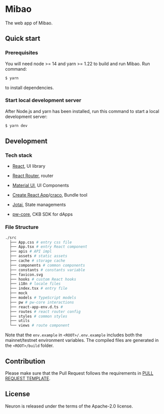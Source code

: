 # Mibao

The web app of Mibao.

## Quick start

### Prerequisites

You will need node >= 14 and yarn >= 1.22 to build and run Mibao. Run command:

```bash
$ yarn
```

to install dependencies.

### Start local development server

After Node.js and yarn has been installed, run this command to start a local development server:

```bash
$ yarn dev
```

## Development

### Tech stack

* [React](https://reactjs.org/), UI library

* [React Router](https://reactrouter.com/), router

* [Material UI](https://material-ui.com/zh/), UI Components

* [Create React App](https://github.com/facebook/create-react-app)/[craco](https://github.com/gsoft-inc/craco), Bundle tool

* [Jotai](https://github.com/pmndrs/jotai), State managements

* [pw-core](https://github.com/lay2dev/pw-core), CKB SDK for dApps

### File Structure

```bash
./src
  ├── App.css # entry css file
  ├── App.tsx # entry React component
  ├── apis # API impl
  ├── assets # static assets
  ├── cache # storage cache
  ├── components # common components
  ├── constants # constants variable
  ├── favicon.svg
  ├── hooks # custom React hooks
  ├── i18n # locale files
  ├── index.tsx # entry file
  ├── mock
  ├── models # TypeScript models
  ├── pw # pw-core interactions
  ├── react-app-env.d.ts #
  ├── routes # react router config
  ├── styles # common styles
  ├── utils
  └── views # route component
```

Note that the `env.example` in `<ROOT>/.env.example` includes both the mainnet/testnet environment variables. The compiled files are generated in the `<ROOT>/build` folder.

## Contribution

Please make sure that the Pull Request follows the requirements in [PULL REQUEST TEMPLATE](./github/PULL_REQUEST_TEMPLATE.md).

## License

Neuron is released under the terms of the Apache-2.0 license.
